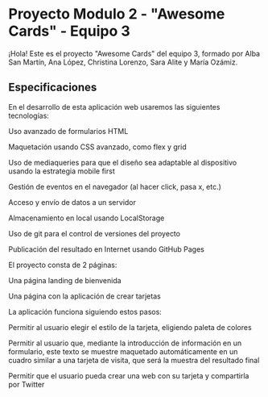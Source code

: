 # Proyecto Modulo 2 - "Awesome Cards" - Equipo 3

¡Hola! Este es el proyecto "Awesome Cards" del equipo 3, formado por Alba San Martín, Ana López, Christina Lorenzo, Sara Alite y María Ozámiz.

## Especificaciones

En el desarrollo de esta aplicación web usaremos las siguientes tecnologías:

Uso avanzado de formularios HTML

Maquetación usando CSS avanzado, como flex y grid

Uso de mediaqueries para que el diseño sea adaptable al dispositivo usando la estrategia mobile first

Gestión de eventos en el navegador (al hacer click, pasa x, etc.)

Acceso y envío de datos a un servidor

Almacenamiento en local usando LocalStorage

Uso de git para el control de versiones del proyecto

Publicación del resultado en Internet usando GitHub Pages

El proyecto consta de 2 páginas:

Una página landing de bienvenida

Una página con la aplicación de crear tarjetas

La aplicación funciona siguiendo estos pasos:

Permitir al usuario elegir el estilo de la tarjeta, eligiendo paleta de colores

Permitir al usuario que, mediante la introducción de información en un formulario, este texto se muestre maquetado automáticamente en un cuadro similar a una tarjeta de visita, que será la muestra del resultado final

Permitir que el usuario pueda crear una web con su tarjeta y compartirla por Twitter
